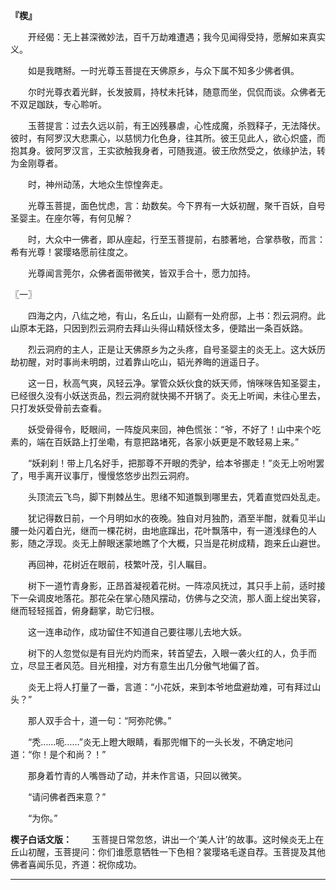 <!--
  =====<< 卍 · Copyright · 卍 >>=====
  FileName: 005.md
  Directory: Puppetry
  Author: Lokavit
  Birthtime: 2022/12/21 14:52:24
  -----
  Mtime: 2022/12/21 16:30:21
  WordCount: 1315
  -----
  Copyright © 1911 - 2023 Lokavit
      卍 · 小僧過境　衆生甦醒 · 卍
  =====<< 卍 · Description · 卍 >>=====

-->
**『楔』**

　　开经偈：无上甚深微妙法，百千万劫难遭遇；我今见闻得受持，愿解如来真实义。

　　如是我瞎掰。一时光尊玉菩提在天佛原乡，与众下属不知多少佛者俱。

　　尔时光尊衣着光鲜，长发披肩，持杖未托钵，随意而坐，侃侃而谈。众佛者无不双足跏趺，专心聆听。

　　玉菩提言：过去久远以前，有王凶残暴虐，心性成魔，杀戮释子，无法降伏。彼时，有阿罗汉大悲熏心，以慈悯力化色身，往其所。彼王见此人，欲心炽盛，而抱其身。彼阿罗汉言，王实欲触我身者，可随我道。彼王欣然受之，依缘护法，转为金刚尊者。

　　时，神州动荡，大地众生惊惶奔走。

　　光尊玉菩提，面色忧虑，言：劫数矣。今下界有一大妖初醒，聚千百妖，自号圣婴主。在座尔等，有何见解？

　　时，大众中一佛者，即从座起，行至玉菩提前，右膝著地，合掌恭敬，而言：希有光尊！裳璎珞愿前往度之。

　　光尊闻言莞尔，众佛者面带微笑，皆双手合十，愿力加持。

〖一〗

　　四海之内，八纮之地，有山，名丘山，山巅有一处府邸，上书：烈云洞府。此山原本无路，只因到烈云洞府去拜山头得山精妖怪太多，便踏出一条百妖路。

　　烈云洞府的主人，正是让天佛原乡为之头疼，自号圣婴主的炎无上。这大妖历劫初醒，对时事尚未明朗，过着靠山吃山，韬光养晦的逍遥日子。

　　这一日，秋高气爽，风轻云净。掌管众妖伙食的妖天师，悄咪咪告知圣婴主，已经很久没有小妖送贡品，烈云洞府就快揭不开锅了。炎无上听闻，未往心里去，只打发妖受骨前去查看。

　　妖受骨得令，眨眼间，一阵旋风来回，神色慌张：“爷，不好了！山中来个吃素的，端在百妖路上打坐嘞，有意把路堵死，各家小妖更是不敢轻易上来。”

　　“妖刹刹！带上几名好手，把那尊不开眼的秃驴，给本爷挪走！”炎无上吩咐罢了，甩手离开议事厅，慢慢悠悠步出烈云洞府。

　　头顶流云飞鸟，脚下荆棘丛生。思绪不知道飘到哪里去，凭着直觉四处乱走。

　　犹记得数日前，一个月明如水的夜晚。独自对月独酌，酒至半酣，就看见半山腰一处闪着白光，继而一棵花树，由地底蹿出，花叶飘落中，有一道浅绿色的人影，随之浮现。炎无上醉眼迷蒙地瞧了个大概，只当是花树成精，跑来丘山避世。

　　再回神，花树近在眼前，枝繁叶茂，引人瞩目。

　　树下一道竹青身影，正昂首凝视着花树。一阵凉风抚过，其只手上前，适时接下一朵调皮地落花。那花朵在掌心随风摆动，仿佛与之交流，那人面上绽出笑容，继而轻轻摇首，俯身翻掌，助它归根。

　　这一连串动作，成功留住不知道自己要往哪儿去地大妖。

　　树下的人忽觉似是有目光灼灼而来，转首望去，入眼一袭火红的人，负手而立，尽显王者风范。目光相撞，对方有意生出几分傲气地偏了首。

　　炎无上将人打量了一番，言道：“小花妖，来到本爷地盘避劫难，可有拜过山头？”

　　那人双手合十，道一句：“阿弥陀佛。”

　　“秃……呃……”炎无上瞪大眼睛，看那兜帽下的一头长发，不确定地问道：“你！是个和尚？！”

　　那身着竹青的人嘴唇动了动，并未作言语，只回以微笑。

　　“请问佛者西来意？”

　　“为你。”

**楔子白话文版：**
　　玉菩提日常忽悠，讲出一个‘美人计’的故事。这时候炎无上在丘山初醒，玉菩提问：你们谁愿意牺牲一下色相？裳璎珞毛遂自荐。玉菩提及其他佛者喜闻乐见，齐道：祝你成功。

---

